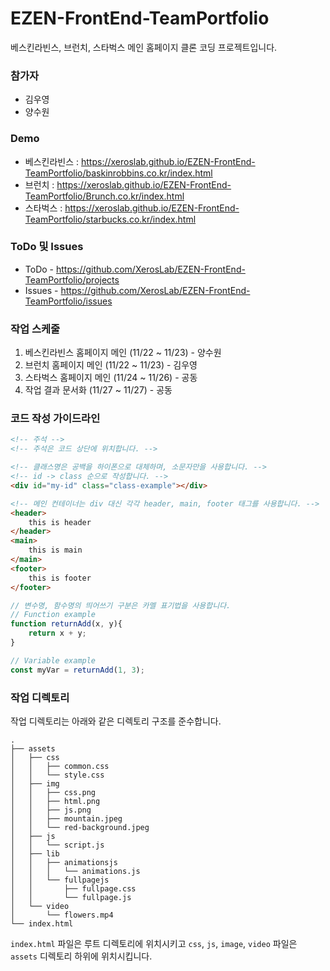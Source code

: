 # EZEN-FrontEnd-TeamPortfolio

베스킨라빈스, 브런치, 스타벅스 메인 홈페이지 클론 코딩 프로젝트입니다.
### 참가자

- 김우영
- 양수원

### Demo

- 베스킨라빈스 : https://xeroslab.github.io/EZEN-FrontEnd-TeamPortfolio/baskinrobbins.co.kr/index.html
- 브런치 : https://xeroslab.github.io/EZEN-FrontEnd-TeamPortfolio/Brunch.co.kr/index.html
- 스타벅스 : https://xeroslab.github.io/EZEN-FrontEnd-TeamPortfolio/starbucks.co.kr/index.html

### ToDo 및 Issues

- ToDo - https://github.com/XerosLab/EZEN-FrontEnd-TeamPortfolio/projects  
- Issues - https://github.com/XerosLab/EZEN-FrontEnd-TeamPortfolio/issues

### 작업 스케줄

1. 베스킨라빈스 홈페이지 메인 (11/22 ~ 11/23) - 양수원
2. 브런치 홈페이지 메인 (11/22 ~ 11/23) - 김우영
3. 스타벅스 홈페이지 메인 (11/24 ~ 11/26) - 공동
4. 작업 결과 문서화 (11/27 ~ 11/27) - 공동

### 코드 작성 가이드라인

```html
<!-- 주석 -->
<!-- 주석은 코드 상단에 위치합니다. -->

<!-- 클래스명은 공백을 하이폰으로 대체하며, 소문자만을 사용합니다. -->
<!-- id -> class 순으로 작성합니다. -->
<div id="my-id" class="class-example"></div>

<!-- 메인 컨테이너는 div 대신 각각 header, main, footer 태그를 사용합니다. -->
<header>
    this is header
</header>
<main>
    this is main
</main>
<footer>
    this is footer
</footer>
```

```js
// 변수명, 함수명의 띄어쓰기 구분은 카멜 표기법을 사용합니다.
// Function example
function returnAdd(x, y){
    return x + y;
}

// Variable example
const myVar = returnAdd(1, 3);
```

### 작업 디렉토리

작업 디렉토리는 아래와 같은 디렉토리 구조를 준수합니다.

```plaintext
.
├── assets
│   ├── css
│   │   ├── common.css
│   │   └── style.css
│   ├── img
│   │   ├── css.png
│   │   ├── html.png
│   │   ├── js.png
│   │   ├── mountain.jpeg
│   │   └── red-background.jpeg
│   ├── js
│   │   └── script.js
│   ├── lib
│   │   ├── animationsjs
│   │   │   └── animations.js
│   │   └── fullpagejs
│   │       ├── fullpage.css
│   │       └── fullpage.js
│   └── video
│       └── flowers.mp4
└── index.html
```

`index.html` 파일은 루트 디렉토리에 위치시키고 `css`, `js`, `image`, `video` 파일은 `assets` 디렉토리 하위에 위치시킵니다.
